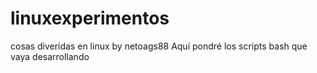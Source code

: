 # linuxexperimentos
cosas diveridas en linux by netoags88
Aquí pondré los scripts bash que vaya desarrollando

